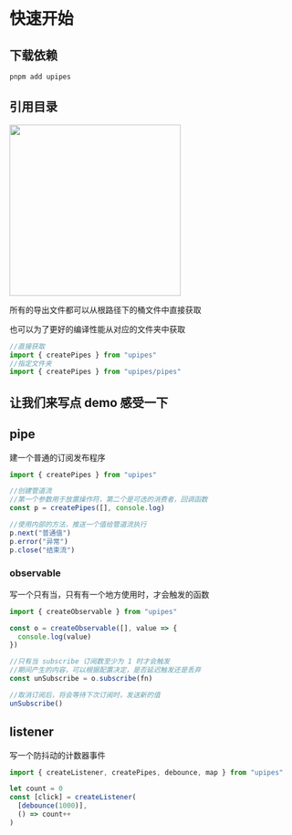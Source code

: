 # 快速开始



## 下载依赖

```shell
pnpm add upipes
```





## 引用目录

<img src="/assets/importDir.jpg" style="height: 300px;!important" />

所有的导出文件都可以从根路径下的桶文件中直接获取

也可以为了更好的编译性能从对应的文件夹中获取

```js
//直接获取
import { createPipes } from "upipes"
//指定文件夹
import { createPipes } from "upipes/pipes"
```





## 让我们来写点 demo 感受一下



## pipe

建一个普通的订阅发布程序

```js
import { createPipes } from "upipes"

//创建管道流
//第一个参数用于放置操作符，第二个是可选的消费者，回调函数
const p = createPipes([], console.log)

//使用内部的方法，推送一个值给管道流执行
p.next("普通值")
p.error("异常")
p.close("结束流")
```





### observable

写一个只有当，只有有一个地方使用时，才会触发的函数

```js
import { createObservable } from "upipes"

const o = createObservable([], value => {
  console.log(value)
})

//只有当 subscribe 订阅数至少为 1 时才会触发
//期间产生的内容，可以根据配置决定，是否延迟触发还是丢弃
const unSubscribe = o.subscribe(fn)

//取消订阅后，将会等待下次订阅时，发送新的值
unSubscribe()
```





## listener

写一个防抖动的计数器事件

```js
import { createListener, createPipes, debounce, map } from "upipes"

let count = 0
const [click] = createListener(
  [debounce(1000)],
  () => count++
)
```

